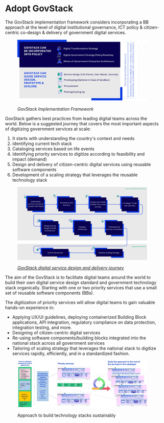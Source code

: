 # Adopt GovStack

The GovStack implementation framework considers incorporating a BB approach at the level of digital institutional governance, ICT policy & citizen-centric co-design & delivery of government digital services.&#x20;

<figure><img src="../../.gitbook/assets/3.-Implementation-Framework- (3).jpg" alt=""><figcaption><p><em>GovStack Implementation Framework</em> </p></figcaption></figure>

GovStack gathers best practices from leading digital teams across the world. Below is a suggested journey that covers the most important aspects of digitizing government services at scale:

1. It starts with understanding the country's context and needs
2. Identifying  current tech stack
3. Cataloging services based on life events
4. Identifying priority services to digitize according to feasibility and impact (demand)
5. Design and delivery of citizen-centric digital services using reusable software components
6. Development of a scaling strategy that leverages the reusable technology stack

<figure><img src="../../.gitbook/assets/Service Blueprint (4).png" alt=""><figcaption><p><a href="https://miro.com/app/board/uXjVPTpKFdo=/?share_link_id=663463010496"><em>GovStack digital service design and delivery journey</em> </a></p></figcaption></figure>

The aim of the GovStack is to facilitate digital teams around the world to build their own digital service design standard and government technology stack organically. Starting with one or two priority services that use a small set of reusable software components (BBs).&#x20;

The digitization of priority services will allow digital teams to gain valuable hands-on experience in:&#x20;

* Applying UX/UI guidelines, deploying containerized Building Block applications, API integration, regulatory compliance on data protection, integration testing, and more.&#x20;
* Designing of citizen-centric digital services
* Re-using software components/building blocks integrated into the national stack across all government services
* Tailoring of scaling strategy that leverages the national stack to digitize services rapidly, efficiently, and in a standardized fashion.



<figure><img src="../../.gitbook/assets/Kenya HoA Kick Off Workshop Nov 2022 - Mombasa  (1) (1).jpg" alt=""><figcaption><p>Approach to build technology stacks sustainably</p></figcaption></figure>
